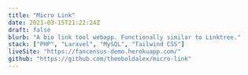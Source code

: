 ```yaml
---
title: "Micro Link"
date: 2021-03-15T21:22:24Z
draft: false
blurb: "A bio link tool webapp. Functionally similar to Linktree."
stack: ["PHP", "Laravel", "MySQL", "Tailwind CSS"]
liveSite: "https://fancensus-demo.herokuapp.com/"
github: "https://github.com/theoboldalex/micro-link"
---
```


